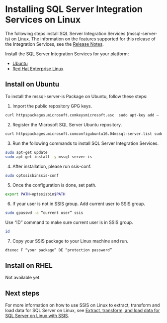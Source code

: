 # Installing SQL Server Integration Services on Linux


The following steps install SQL Server Integration Services (mssql-server-is) on Linux. The information on the features supported for this release of the Integration Services, see the [Release Notes](sql-server-linux-release-notes.md).


Install the SQL Server Integration Services for your platform:

- [Ubuntu](#ubuntu)
- [Red Hat Enterprise Linux](#RHEL)


## <a name="ubuntu">Install on Ubuntu</a>
To install the mssql-server-is Package on Ubuntu, follow these steps:


1. Import the public repository GPG keys.

```bash
curl httpspackages.microsoft.comkeysmicrosoft.asc  sudo apt-key add –
```


2. Register the Microsoft SQL Server Ubuntu repository.

```bash
curl httpspackages.microsoft.comconfigubuntu16.04mssql-server.list sudo tee etcaptsources.list.dmssql-server.list
```


3. Run the following commands to install SQL Server Integration Services.

```bash
sudo apt-get update
sudo apt-get install -y mssql-server-is
```


4. After installation, please run ssis-conf.

```bash
sudo optssisbinssis-conf
```


5. Once the configuration is done, set path.

```bash
export PATH=optssisbin$PATH
```


6. If your user is not in SSIS group.
Add current user to SSIS group. 

```bash
sudo gpasswd -a “current user” ssis
```

Use “ID” command to make sure current user is in SSIS group.

```bash
id
```


7. Copy your SSIS package to your Linux machine and run.

```bash
dtexec F “your package” DE “protection password”
```

## <a name="RHEL">Install on RHEL</a>

Not available yet.


## Next steps

For more information on how to use SSIS on Linux to extract, transform and load data for SQL Server on Linux, see [Extract, transform, and load data for SQL Server on Linux with SSIS](sql-server-linux-migrate-ssis.md).